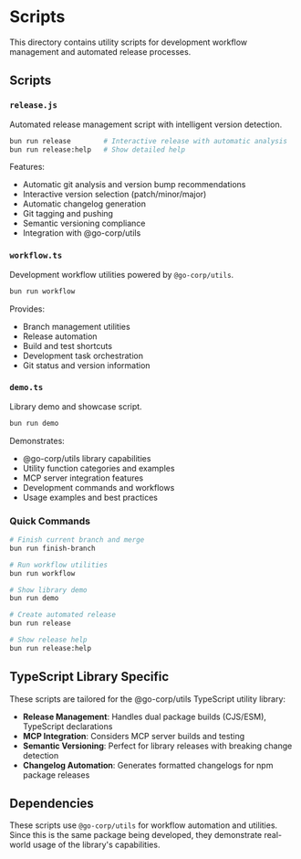 # Scripts

This directory contains utility scripts for development workflow management and automated release processes.

## Scripts

### `release.js`
Automated release management script with intelligent version detection.

```bash
bun run release        # Interactive release with automatic analysis
bun run release:help   # Show detailed help
```

Features:
- Automatic git analysis and version bump recommendations
- Interactive version selection (patch/minor/major)
- Automatic changelog generation
- Git tagging and pushing
- Semantic versioning compliance
- Integration with @go-corp/utils

### `workflow.ts` 
Development workflow utilities powered by `@go-corp/utils`.

```bash
bun run workflow
```

Provides:
- Branch management utilities
- Release automation
- Build and test shortcuts
- Development task orchestration
- Git status and version information

### `demo.ts`
Library demo and showcase script.

```bash
bun run demo
```

Demonstrates:
- @go-corp/utils library capabilities
- Utility function categories and examples
- MCP server integration features
- Development commands and workflows
- Usage examples and best practices

### Quick Commands

```bash
# Finish current branch and merge
bun run finish-branch

# Run workflow utilities  
bun run workflow

# Show library demo
bun run demo

# Create automated release
bun run release

# Show release help
bun run release:help
```

## TypeScript Library Specific

These scripts are tailored for the @go-corp/utils TypeScript utility library:

- **Release Management**: Handles dual package builds (CJS/ESM), TypeScript declarations
- **MCP Integration**: Considers MCP server builds and testing
- **Semantic Versioning**: Perfect for library releases with breaking change detection
- **Changelog Automation**: Generates formatted changelogs for npm package releases

## Dependencies

These scripts use `@go-corp/utils` for workflow automation and utilities. Since this is the same package being developed, they demonstrate real-world usage of the library's capabilities.